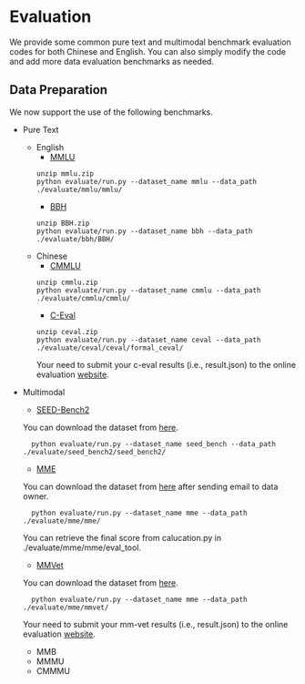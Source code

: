# Evaluation

We provide some common pure text and multimodal benchmark evaluation codes for both Chinese and English. 
You can also simply modify the code and add more data evaluation benchmarks as needed.

## Data Preparation

We now support the use of the following benchmarks. 

- Pure Text
  
  - English
    - [MMLU](https://github.com/hendrycks/test)
    ```shell
    unzip mmlu.zip
    python evaluate/run.py --dataset_name mmlu --data_path ./evaluate/mmlu/mmlu/
    ```
    - [BBH](https://github.com/suzgunmirac/BIG-Bench-Hard/tree/main/bbh)
    ```shell
    unzip BBH.zip
    python evaluate/run.py --dataset_name bbh --data_path ./evaluate/bbh/BBH/
    ```
  - Chinese
    - [CMMLU](https://github.com/haonan-li/CMMLU)
    ```shell
    unzip cmmlu.zip
    python evaluate/run.py --dataset_name cmmlu --data_path ./evaluate/cmmlu/cmmlu/
    ```
    - [C-Eval](https://github.com/hkust-nlp/ceval/tree/main)
    ```shell
    unzip ceval.zip
    python evaluate/run.py --dataset_name ceval --data_path ./evaluate/ceval/ceval/formal_ceval/
    ```
    Your need to submit your c-eval results (i.e., result.json) to the online evaluation [website](https://cevalbenchmark.com/index.html).
  

- Multimodal

  - [SEED-Bench2](https://github.com/AILab-CVC/SEED-Bench/tree/main/SEED-Bench-2)
  
  You can download the dataset from [here](https://huggingface.co/datasets/AILab-CVC/SEED-Bench-2/tree/main).
  ```shell
    python evaluate/run.py --dataset_name seed_bench --data_path ./evaluate/seed_bench2/seed_bench2/
  ```
  - [MME](https://github.com/BradyFU/Awesome-Multimodal-Large-Language-Models/tree/Evaluation)
  
  You can download the dataset from [here](https://github.com/BradyFU/Awesome-Multimodal-Large-Language-Models) after sending email to data owner.
  ```shell
    python evaluate/run.py --dataset_name mme --data_path ./evaluate/mme/mme/
  ```
  You can retrieve the final score from calucation.py in ./evaluate/mme/mme/eval_tool.
  - [MMVet](https://github.com/yuweihao/MM-Vet/tree/main)
  
  You can download the dataset from [here](https://github.com/yuweihao/MM-Vet?tab=readme-ov-file).
  ```shell
    python evaluate/run.py --dataset_name mme --data_path ./evaluate/mme/mmvet/
  ```
  Your need to submit your mm-vet results (i.e., result.json) to the online evaluation [website](https://huggingface.co/spaces/whyu/MM-Vet_Evaluator).
  - MMB
  - MMMU
  - CMMMU
